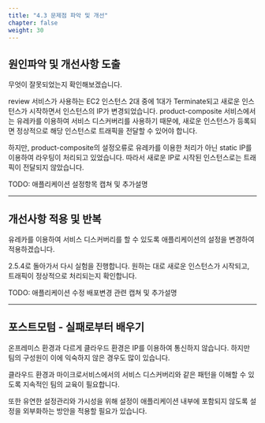 ```yaml
---
title: "4.3 문제점 파악 및 개선"
chapter: false
weight: 30
---
```


## 원인파악 및 개선사항 도출

무엇이 잘못되었는지 확인해보겠습니다.

review 서비스가 사용하는 EC2 인스턴스 2대 중에 1대가 Terminate되고 새로운 인스턴스가 시작하면서 인스턴스의 IP가 변경되었습니다.
product-composite 서비스에서는 유레카를 이용하여 서비스 디스커버리를 사용하기 때문에, 새로운 인스턴스가 등록되면 정상적으로 해당 인스턴스로 트래픽을 전달할 수 있어야 합니다.

하지만, product-composite의 설정오류로 유레카를 이용한 처리가 아닌 static IP를 이용하여 라우팅이 처리되고 있었습니다. 따라서 새로운 IP로 시작된 인스턴스로는 트래픽이 전달되지 않았습니다.

TODO: 애플리케이션 설정항목 캡쳐 및 추가설명

---

## 개선사항 적용 및 반복

유레카를 이용하여 서비스 디스커버리를 할 수 있도록 애플리케이션의 설정을 변경하여 적용하겠습니다.

2.5.4로 돌아가서 다시 실험을 진행합니다.
원하는 대로 새로운 인스턴스가 시작되고, 트래픽이 정상적으로 처리되는지 확인합니다.

TODO: 애플리케이션 수정 배포변경 관련 캡쳐 및 추가설명

---

## 포스트모텀 - 실패로부터 배우기

온프레미스 환경과 다르게 클라우드 환경은 IP를 이용하여 통신하지 않습니다. 하지만 팀의 구성원이 이에 익숙하지 않은 경우도 많이 있습니다.

클라우드 환경과 마이크로서비스에서의 서비스 디스커버리와 같은 패턴을 이해할 수 있도록 지속적인 팀의 교육이 필요합니다.

또한 유연한 설정관리와 가시성을 위해 설정이 애플리케이션 내부에 포함되지 않도록 설정을 외부화하는 방안을 적용할 필요가 있습니다.
